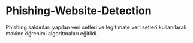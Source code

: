 # Phishing-Website-Detection
Phishing saldırıları yapılan veri setleri ve legitimate veri setleri kullanılarak makine öğrenimi algoritmaları eğitildi.
